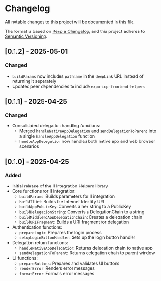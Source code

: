 # Changelog

All notable changes to this project will be documented in this file.

The format is based on [Keep a Changelog](https://keepachangelog.com/en/1.0.0/),
and this project adheres to [Semantic Versioning](https://semver.org/spec/v2.0.0.html).

## [0.1.2] - 2025-05-01

### Changed

- `buildParams` now includes `pathname` in the `deepLink` URL instead of returning it separately
- Updated peer dependencies to include `expo-icp-frontend-helpers`

## [0.1.1] - 2025-04-25

### Changed

- Consolidated delegation handling functions:
  - Merged `handleNativeAppDelegation` and `sendDelegationToParent` into a single `handleAppDelegation` function
  - `handleAppDelegation` now handles both native app and web browser scenarios

## [0.1.0] - 2025-04-25

### Added

- Initial release of the II Integration Helpers library
- Core functions for II integration:
  - `buildParams`: Builds parameters for II integration
  - `buildIIUri`: Builds the Internet Identity URI
  - `buildAppPublicKey`: Converts a hex string to a PublicKey
  - `buildDelegationString`: Converts a DelegationChain to a string
  - `buildMiddleToAppDelegationChain`: Creates a delegation chain
  - `buildURIFragment`: Builds a URI fragment for delegation
- Authentication functions:
  - `prepareLogin`: Prepares the login process
  - `setupLoginButtonHandler`: Sets up the login button handler
- Delegation return functions:
  - `handleNativeAppDelegation`: Returns delegation chain to native app
  - `sendDelegationToParent`: Returns delegation chain to parent window
- UI functions:
  - `prepareButtons`: Prepares and validates UI buttons
  - `renderError`: Renders error messages
  - `formatError`: Formats error messages
